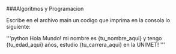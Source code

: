 ###Algoritmos y Programacion

Escribe en el archivo main un codigo que imprima en la consola lo siguiente:

'''python
Hola Mundo! mi nombre es {tu_nombre_aqui} y tengo {tu_edad_aqui} años, estudio {tu_carrera_aqui} en la UNIMET!
'''